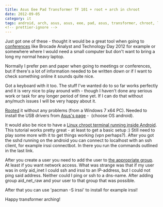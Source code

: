 ```yaml
---
title: Asus Eee Pad Transformer TF 101 + root + arch in chroot
date: 2012-09-05
category: it
tags: android, arch, asus, asus, eee, pad, asus, transformer, chroot, linux, tf101
<!-- prettier-ignore -->
---
```


Just got one of these - thought it would be a great tool when going to
[conferences](https://www.guldmyr.com/brocade-analyst-and-technology-day-2012/)
like Brocade Analyst and Technology Day 2012
 for example or somewhere where I would need a small computer but don't want to
bring a long my normal heavy laptop.

Normally I prefer pen and paper when going to meetings or conferences, but if
there's a lot of information needed to be written down or if I want to check
something online it sounds quite nice.

Got a keyboard with it too. The stuff I've wanted do to so far works perfectly
and it is very nice to play around with - though I haven't done any serious work
or task for any longer period of time yet. If I can do that without any/much
issues I will be very happy about it.

[Rooted](http://forum.xda-developers.com/showthread.php?t=1689193 "link to xda-developers.com")
it without any problems (from a Windows 7 x64 PC). Needed to install the USB
drivers from
[Asus's page](http://www.asus.com/Eee/Eee_Pad/Eee_Pad_Transformer_TF101/#download "asus.com")
-  (choose OS android).

It would also be nice to have a
[Linux chroot terminal running inside Android](http://lrvick.net/arch_linux_terminals_in_android/ "on lrvick.net").
This tutorial works pretty great - at least to get a basic setup :) Still need
to play some more with it to get things working (vpn perhaps?). After you got
the sshd running on the android you can connect to localhost with an ssh client,
for example irssi connectbot. In there you run the commands outlined in the last
link.

After you create a user you need to add the user to
[the appropriate group](http://android-dls.com/wiki/index.php?title=Android_UIDs_and_GIDs "on android-dls.com").
At least if you want network access. What was strange was that if my user was in
only aid_inet I could ssh and irssi to an IP-address, but I could not ping said
address. Neither could I ping or ssh to a dns-name. After adding group
aid_net_raw and your user to that group that was possible.

After that you can use 'pacman -S irssi' to install for example irssi!

Happy transformer arching!
